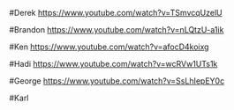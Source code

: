 #Derek
https://www.youtube.com/watch?v=TSmvcqUzelU

#Brandon
https://www.youtube.com/watch?v=nLQtzU-a1ik

#Ken
https://www.youtube.com/watch?v=afocD4koixg

#Hadi
https://www.youtube.com/watch?v=wcRVw1UTs1k

#George
https://www.youtube.com/watch?v=SsLhIepEY0c

#Karl

